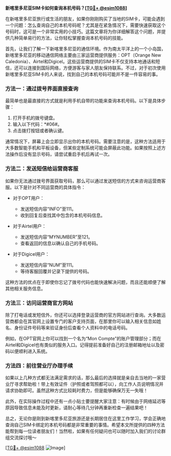 **新喀里多尼亚SIM卡如何查询本机号码？[[TG💪+ @esim1088](https://t.me/s/esim1088)]**

在新喀里多尼亚旅行或生活的朋友，如果你刚刚购买了当地的SIM卡，可能会遇到一个问题：怎么查询自己的本机号码呢？尤其是在紧急情况下，需要快速获取这个号码时，这可是一个非常实用的小技巧。这篇文章将为你详细解答这个问题，并提供几种简单易行的方法，让你轻松掌握查询本机号码的技能。

首先，让我们了解一下新喀里多尼亚的通信环境。作为南太平洋上的一个小岛国，新喀里多尼亚的移动通信网络主要由三家运营商提供服务：OPT（Orange New Caledonia）、Airtel和Digicel。这些运营商提供的SIM卡不仅支持本地通话和短信，还可以连接到国际网络，方便游客与家人朋友保持联系。不过，对于初次使用新喀里多尼亚SIM卡的人来说，找到自己的本机号码可能并不是一件容易的事。

### 方法一：通过拨号界面直接查询

最简单也是最直接的方式就是利用手机自带的功能来查询本机号码。以下是具体步骤：

1. 打开手机的拨号键盘。
2. 输入以下代码：*#06#。
3. 点击拨打按钮或者确认键。

通常情况下，屏幕上会立即显示出你的本机号码。需要注意的是，这种方法适用于大多数智能手机和平板设备，但某些定制系统可能会屏蔽此功能。如果按照上述方法操作后没有显示号码，请尝试重启手机后再试一次。

### 方法二：发送短信给运营商客服

如果你无法通过拨号界面获取号码，那么可以通过发送短信的方式来咨询运营商客服。以下是针对不同运营商的具体指令：

- 对于OPT用户：
  - 发送短信内容“INFO”至111。
  - 收到回复后查找其中包含的本机号码信息。

- 对于Airtel用户：
  - 发送短信内容“MYNUMBER”至121。
  - 查看返回的信息以确认自己的手机号码。

- 对于Digicel用户：
  - 发送短信内容“NUM”至111。
  - 等待客服回覆并记录下提供的号码。

这种方法的优点在于即使你忘记了拨号代码也能快速解决问题，而且还能顺便了解其他相关服务信息。

### 方法三：访问运营商官方网站

除了打电话或发短信外，你还可以选择登录运营商的官方网站进行查询。大多数运营商都会在其官网上设置专门的客户支持页面，在那里你可以输入相关信息如姓名、身份证件号码等来验证身份后查看个人资料中的电话号码。

例如，在OPT官网上你可以找到一个名为“Mon Compte”的账户管理部分；而在Airtel和Digicel也有类似的服务入口。记得提前准备好自己的注册邮箱地址以及密码以便顺利进入系统。

### 方法四：前往营业厅办理手续

如果以上几种方式都无法满足需求的话，那么最后的选择就是亲自去当地的一家营业厅寻求帮助啦！带上有效证件（护照或者驾照都可以），向工作人员说明情况并请求协助即可。虽然这种方式比较耗时费力，但是能够确保万无一失哦！

此外，在实际操作过程中还有一点小贴士要提醒大家注意：有时候由于网络延迟等原因导致信息未能及时更新，请耐心等待几分钟再重新检查一遍结果吧！

总之，无论你是刚到新喀里多尼亚旅游还是长期居住在这里工作学习，学会正确地查询自己SIM卡绑定的本机号码都是非常重要的事情。希望本文所提供的四种方法能帮到每一位读者朋友们！当然啦，如果有任何疑问也可以随时加入我们的讨论群组交流探讨哦～

[[TG💪+ @esim1088](https://t.me/s/esim1088) ![Image](https://i.postimg.cc/4NQfJmqS/Snipaste-2025-05-13-00-14-12.png)]